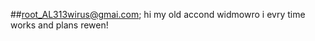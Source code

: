 ##root_AL313wirus@gmai.com;
hi my old accond widmowro
i evry time works and plans rewen!

<!---
wirus313LA/wirus313LA is a ✨ special ✨ repository because its `README.md` (this file) appears on your GitHub profile.
You can click the Preview link to take a look at your changes.
--->
